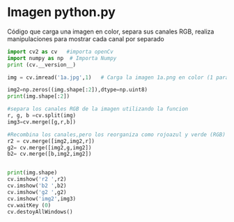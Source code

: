# Imagen python.py

Código que carga una imagen en color, separa sus canales RGB,
realiza manipulaciones para mostrar cada canal por separado

```python
import cv2 as cv   #importa openCv
import numpy as np  # Importa Numpy
print (cv.__version__)

img = cv.imread('1a.jpg',1)   # Carga la imagen 1a.png en color (1 para color,0 para escala de grises)

img2=np.zeros((img.shape[:2]),dtype=np.uint8)   
print(img.shape[:2])

#separa los canales RGB de la imagen utilizando la funcion
r, g, b =cv.split(img)
img3=cv.merge([g,r,b])

#Recombina los canales,pero los reorganiza como rojoazul y verde (RGB)
r2 = cv.merge([img2,img2,r])
g2= cv.merge([img2,g,img2])
b2= cv.merge([b,img2,img2])


print(img.shape)
cv.imshow('r2 ',r2)
cv.imshow('b2 ',b2)
cv.imshow('g2 ',g2)
cv.imshow('img2',img3)
cv.waitKey (0)
cv.destoyAllWindows()
```